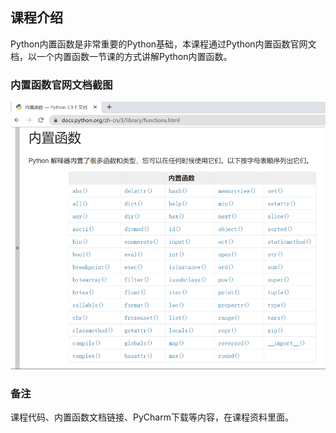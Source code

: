 课程介绍
-------

Python内置函数是非常重要的Python基础，本课程通过Python内置函数官网文档，以一个内置函数一节课的方式讲解Python内置函数。 

### 内置函数官网文档截图

![内置函数官网文档截图](内置函数.png  "内置函数官网文档截图")

### 备注

课程代码、内置函数文档链接、PyCharm下载等内容，在课程资料里面。
